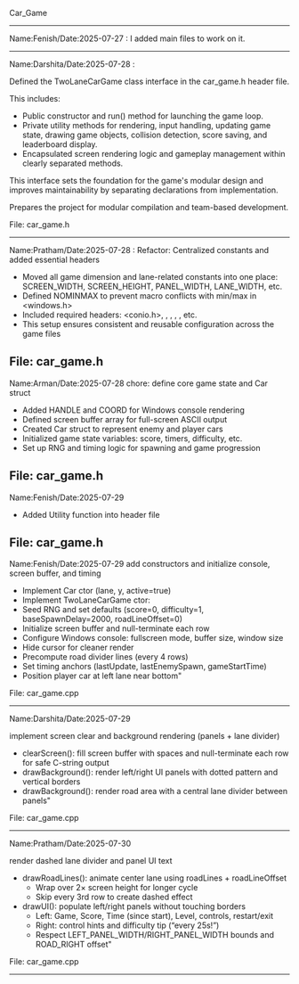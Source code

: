 Car_Game



-----------------------------------------------------------------------------------------------------------------------------------------------------------------------------------

Name:Fenish/Date:2025-07-27 : I added main files to work on it.

-----------------------------------------------------------------------------------------------------------------------------------------------------------------------------------

Name:Darshita/Date:2025-07-28 :

Defined the TwoLaneCarGame class interface in the car_game.h header file.

This includes:
- Public constructor and run() method for launching the game loop.
- Private utility methods for rendering, input handling, updating game state, drawing game objects, 
  collision detection, score saving, and leaderboard display.
- Encapsulated screen rendering logic and gameplay management within clearly separated methods.

This interface sets the foundation for the game's modular design and improves maintainability 
by separating declarations from implementation.

Prepares the project for modular compilation and team-based development.

File: car_game.h

-----------------------------------------------------------------------------------------------------------------------------------------------------------------------------------

Name:Pratham/Date:2025-07-28 :
Refactor: Centralized constants and added essential headers

- Moved all game dimension and lane-related constants into one place:
  SCREEN_WIDTH, SCREEN_HEIGHT, PANEL_WIDTH, LANE_WIDTH, etc.
- Defined NOMINMAX to prevent macro conflicts with min/max in <windows.h>
- Included required headers: <conio.h>, <fstream>, <sstream>, <iomanip>, <cstdlib>, etc.
- This setup ensures consistent and reusable configuration across the game files

File: car_game.h
-----------------------------------------------------------------------------------------------------------------------------------------------------------------------------------

Name:Arman/Date:2025-07-28
chore: define core game state and Car struct

- Added HANDLE and COORD for Windows console rendering
- Defined screen buffer array for full-screen ASCII output
- Created Car struct to represent enemy and player cars
- Initialized game state variables: score, timers, difficulty, etc.
- Set up RNG and timing logic for spawning and game progression

File: car_game.h
-----------------------------------------------------------------------------------------------------------------------------------------------------------------------------------

Name:Fenish/Date:2025-07-29

- Added Utility function into header file
  
File: car_game.h
-----------------------------------------------------------------------------------------------------------------------------------------------------------------------------------

Name:Fenish/Date:2025-07-29
add constructors and initialize console, screen buffer, and timing

  - Implement Car ctor (lane, y, active=true)
  - Implement TwoLaneCarGame ctor:
  - Seed RNG and set defaults (score=0, difficulty=1, baseSpawnDelay=2000, roadLineOffset=0)
  - Initialize screen buffer and null-terminate each row
  - Configure Windows console: fullscreen mode, buffer size, window size
  - Hide cursor for cleaner render
  - Precompute road divider lines (every 4 rows)
  - Set timing anchors (lastUpdate, lastEnemySpawn, gameStartTime)
  - Position player car at left lane near bottom"

File: car_game.cpp

-----------------------------------------------------------------------------------------------------------------------------------------------------------------------------------

Name:Darshita/Date:2025-07-29

implement screen clear and background rendering (panels + lane divider)

- clearScreen(): fill screen buffer with spaces and null-terminate each row for safe C-string output
- drawBackground(): render left/right UI panels with dotted pattern and vertical borders
- drawBackground(): render road area with a central lane divider between panels"

File: car_game.cpp

-----------------------------------------------------------------------------------------------------------------------------------------------------------------------------------

Name:Pratham/Date:2025-07-30

render dashed lane divider and panel UI text

- drawRoadLines(): animate center lane using roadLines + roadLineOffset
  - Wrap over 2× screen height for longer cycle
  - Skip every 3rd row to create dashed effect
- drawUI(): populate left/right panels without touching borders
  - Left: Game, Score, Time (since start), Level, controls, restart/exit
  - Right: control hints and difficulty tip (“every 25s!”)
  - Respect LEFT_PANEL_WIDTH/RIGHT_PANEL_WIDTH bounds and ROAD_RIGHT offset"

File: car_game.cpp

-----------------------------------------------------------------------------------------------------------------------------------------------------------------------------------

